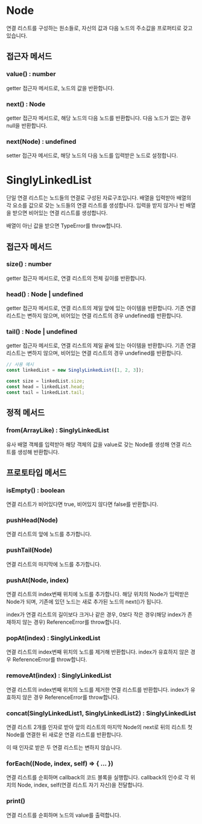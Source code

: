 # Node

연결 리스트를 구성하는 원소들로, 자신의 값과 다음 노드의 주소값을 프로퍼티로 갖고 있습니다.

## 접근자 메서드

### value() : number

getter 접근자 메서드로, 노드의 값을 반환합니다.

### next() : Node

getter 접근자 메서드로, 해당 노드의 다음 노드를 반환합니다. 다음 노드가 없는 경우 null을 반환합니다.

### next(Node) : undefined

setter 접근자 메서드로, 해당 노드의 다음 노드를 입력받은 노드로 설정합니다.

# SinglyLinkedList

단일 연결 리스트는 노드들의 연결로 구성된 자료구조입니다. 배열을 입력받아 배열의 각 요소를 값으로 갖는 노드들의 연결 리스트를 생성합니다. 입력을 받지 않거나 빈 배열을 받으면 비어있는 연결 리스트를 생성합니다.

배열이 아닌 값을 받으면 TypeError를 throw합니다.

## 접근자 메서드

### size() : number

getter 접근자 메서드로, 연결 리스트의 전체 길이를 반환합니다.

### head() : Node | undefined

getter 접근자 메서드로, 연결 리스트의 제일 앞에 있는 아이템을 반환합니다. 기존 연결 리스트는 변하지 않으며, 비어있는 연결 리스트의 경우 undefined를 반환합니다.

### tail() : Node | undefined

getter 접근자 메서드로, 연결 리스트의 제일 끝에 있는 아이템을 반환합니다. 기존 연결 리스트는 변하지 않으며, 비어있는 연결 리스트의 경우 undefined를 반환합니다.

```js
// 사용 예시
const linkedList = new SinglyLinkedList([1, 2, 3]);

const size = linkedList.size;
const head = linkedList.head;
const tail = linkedList.tail;
```

## 정적 메서드

### from(ArrayLike) : SinglyLinkedList

유사 배열 객체를 입력받아 해당 객체의 값을 value로 갖는 Node를 생성해 연결 리스트를 생성해 반환합니다.

## 프로토타입 메서드

### isEmpty() : boolean

연결 리스트가 비어있다면 true, 비어있지 않다면 false를 반환합니다.

### pushHead(Node)

연결 리스트의 앞에 노드를 추가합니다.

### pushTail(Node)

연결 리스트의 마지막에 노드를 추가합니다.

### pushAt(Node, index)

연결 리스트의 index번째 위치에 노드를 추가합니다. 해당 위치의 Node가 입력받은 Node가 되며, 기존에 있던 노드는 새로 추가된 노드의 next()가 됩니다.

index가 연결 리스트의 길이보다 크거나 같은 경우, 0보다 작은 경우(해당 index가 존재하지 않는 경우) ReferenceError를 throw합니다.

### popAt(index) : SinglyLinkedList

연결 리스트의 index번째 위치의 노드를 제거해 반환합니다. index가 유효하지 않은 경우 ReferenceError를 throw합니다.

### removeAt(index) : SinglyLinkedList

연결 리스트의 index번째 위치의 노드를 제거한 연결 리스트를 반환합니다. index가 유효하지 않은 경우 ReferenceError를 throw합니다.

### concat(SinglyLinkedList1, SinglyLinkedList2) : SinglyLinkedList

연결 리스트 2개를 인자로 받아 앞의 리스트의 마지막 Node의 next로 뒤의 리스트 첫 Node를 연결한 뒤 새로운 연결 리스트를 반환합니다.

이 때 인자로 받은 두 연결 리스트는 변하지 않습니다.

### forEach((Node, index, self) => { ... })

연결 리스트를 순회하며 callback의 코드 블록을 실행합니다. callback의 인수로 각 위치의 Node, index, self(연결 리스트 자기 자신)을 전달합니다.

### print()

연결 리스트를 순회하며 노드의 value를 출력합니다.

